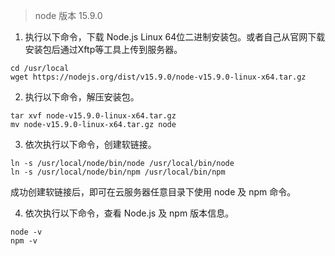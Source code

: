 > node 版本 15.9.0

1. 执行以下命令，下载 Node.js Linux 64位二进制安装包。或者自己从官网下载安装包后通过Xftp等工具上传到服务器。

```
cd /usr/local
wget https://nodejs.org/dist/v15.9.0/node-v15.9.0-linux-x64.tar.gz
```

2. 执行以下命令，解压安装包。

```
tar xvf node-v15.9.0-linux-x64.tar.gz
mv node-v15.9.0-linux-x64.tar.gz node
```

3. 依次执行以下命令，创建软链接。

```
ln -s /usr/local/node/bin/node /usr/local/bin/node
ln -s /usr/local/node/bin/npm /usr/local/bin/npm
```

成功创建软链接后，即可在云服务器任意目录下使用 node 及 npm 命令。

4. 依次执行以下命令，查看 Node.js 及 npm 版本信息。

```
node -v
npm -v
```
